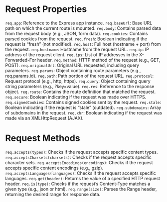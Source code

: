 # Request Properties

`req.app`: Reference to the Express app instance.
`req.baseUrl`: Base URL path on which the current route is mounted.
`req.body`: Contains parsed data from the request body (e.g., JSON, form data).
`req.cookies`: Contains parsed cookies from the request.
`req.fresh`: Boolean indicating if the request is “fresh” (not modified).
`req.host`: Full host (hostname + port) from the request.
`req.hostname`: Hostname from the request URL.
`req.ip`: IP address of the request client.
`req.ips`: List of IP addresses in the X-Forwarded-For header.
`req.method`: HTTP method of the request (e.g., GET, POST).
`req.originalUrl`: Original URL requested, including query parameters.
`req.params`: Object containing route parameters (e.g., req.params.id).
`req.path`: Path portion of the request URL.
`req.protocol`: Request protocol (e.g., http, https).
`req.query`: Object containing query string parameters (e.g., ?key=value).
`req.res`: Reference to the response object.
`req.route`: Contains the route definition that matched the request.
`req.secure`: Boolean indicating if the request was made over HTTPS.
`req.signedCookies`: Contains signed cookies sent by the request.
`req.stale`: Boolean indicating if the request is “stale” (outdated).
`req.subdomains`: Array of subdomains in the request.
`req.xhr`: Boolean indicating if the request was made via an XMLHttpRequest (AJAX).

# Request Methods
`req.accepts(types)`: Checks if the request accepts specific content types.
`req.acceptsCharsets(charsets)`: Checks if the request accepts specific character sets.
`req.acceptsEncodings(encodings)`: Checks if the request accepts specific content encodings (e.g., gzip).
`req.acceptsLanguages(languages)`: Checks if the request accepts specific languages.
`req.get(header)`: Returns the value of a specified HTTP request header.
`req.is(type)`: Checks if the request’s Content-Type matches a given type (e.g., json or html).
`req.range(size)`: Parses the Range header, returning the desired range for response data.
